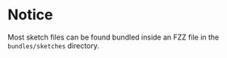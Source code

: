 # Notice

Most sketch files can be found bundled inside an FZZ file in the `bundles/sketches` directory.